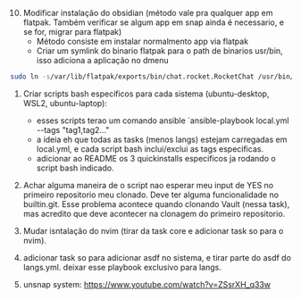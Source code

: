10. Modificar instalação do obsidian (método vale pra qualquer app em flatpak. Também verificar se algum app em snap ainda é necessario, e se for, migrar para flatpak)
    - Método consiste em instalar normalmento app via flatpak
    - Criar um symlink do binario flatpak para o path de binarios usr/bin, isso adiciona a aplicação no dmenu
```bash
sudo ln -s/var/lib/flatpak/exports/bin/chat.rocket.RocketChat /usr/bin/rocket-chat
```

1. Criar scripts bash especificos para cada sistema (ubuntu-desktop, WSL2, ubuntu-laptop):
	- esses scripts terao um comando ansible `ansible-playbook local.yml --tags "tag1,tag2..."
	- a ideia eh que todas as tasks (menos langs) estejam carregadas em local.yml, e cada script bash inclui/exclui as tags especificas.
	- adicionar ao README os 3 quickinstalls especificos ja rodando o script bash indicado.

2. Achar alguma maneira de o script nao esperar meu input de YES no primeiro repositorio meu clonado. Deve ter alguma funcionalidade no builtin.git. Esse problema acontece quando clonando Vault (nessa task), mas acredito que deve acontecer na clonagem do primeiro repositorio.

3. Mudar isntalação do nvim (tirar da task core e adicionar task so para o nvim).


4. adicionar task so para adicionar asdf no sistema, e tirar parte do asdf do langs.yml.
deixar esse playbook exclusivo para langs. 



5. unsnap system: https://www.youtube.com/watch?v=ZSsrXH_q33w
